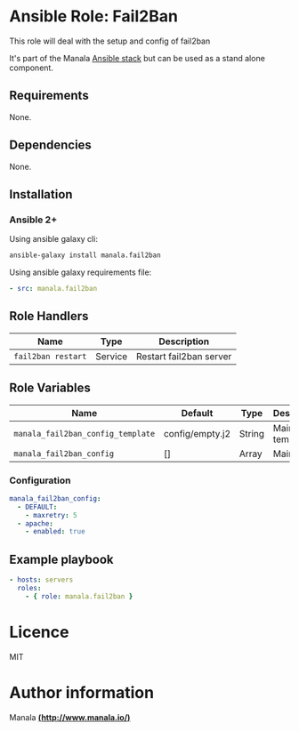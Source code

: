 # Ansible Role: Fail2Ban

This role will deal with the setup and config of fail2ban

It's part of the Manala <a href="http://www.manala.io" target="_blank">Ansible stack</a> but can be used as a stand alone component.

## Requirements

None.

## Dependencies

None.

## Installation

### Ansible 2+

Using ansible galaxy cli:

```bash
ansible-galaxy install manala.fail2ban
```

Using ansible galaxy requirements file:

```yaml
- src: manala.fail2ban
```

## Role Handlers

| Name               | Type    | Description             |
| ------------------ | ------- | ----------------------- |
| `fail2ban restart` | Service | Restart fail2ban server |

## Role Variables

| Name                              | Default         | Type    | Description          |
| --------------------------------- | --------------- | ------- | ---------------------|
| `manala_fail2ban_config_template` | config/empty.j2 | String  | Main config template |
| `manala_fail2ban_config`          | []              | Array   | Main config          |

### Configuration

```yaml
manala_fail2ban_config:
  - DEFAULT:
    - maxretry: 5
  - apache:
    - enabled: true
```

## Example playbook

```yaml
- hosts: servers
  roles:
    - { role: manala.fail2ban }
```

# Licence

MIT

# Author information

Manala [**(http://www.manala.io/)**](http://www.manala.io)
